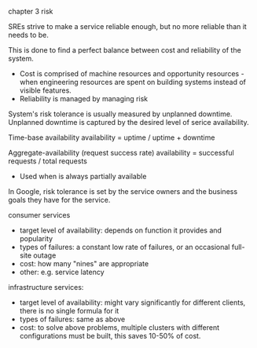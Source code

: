 chapter 3 risk

SREs strive to make a service reliable enough, but no more reliable than it needs to be.

This is done to find a perfect balance between cost and reliability of the system. 
* Cost is comprised of machine resources and opportunity resources - when engineering resources are spent on building systems instead of visible features.
* Reliability is managed by managing risk

System's risk tolerance is usually measured by unplanned downtime.
Unplanned downtime is captured by the desired level of serice availability.

Time-base availability
availability = uptime / uptime + downtime

Aggregate-availability (request success rate)
availability = successful requests / total requests
* Used when is always partially available

In Google, risk tolerance is set by the service owners and the business goals they have for the service.

consumer services
* target level of availability: depends on function it provides and popularity
* types of failures: a constant low rate of failures, or an occasional full-site outage
* cost: how many "nines" are appropriate
* other: e.g. service latency

infrastructure services:
* target level of availability: might vary significantly for different clients, there is no single formula for it
* types of failures: same as above
* cost: to solve above problems, multiple clusters with different configurations must be built, this saves 10-50% of cost.

